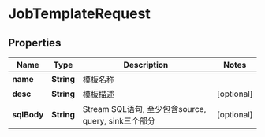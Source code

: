 
# JobTemplateRequest

## Properties
Name | Type | Description | Notes
------------ | ------------- | ------------- | -------------
**name** | **String** | 模板名称 | 
**desc** | **String** | 模板描述 |  [optional]
**sqlBody** | **String** | Stream SQL语句, 至少包含source, query, sink三个部分 |  [optional]




